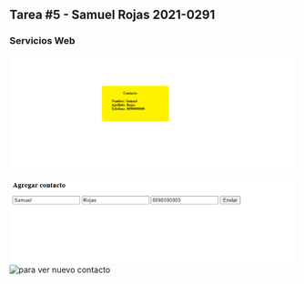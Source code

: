 ## Tarea #5 - Samuel Rojas 2021-0291

### Servicios Web
 
![pagina inicio](./img/Inicio.png)
![Registro Contacto](./img/add_contact.png)
![para ver nuevo contacto](./img/contact_add.png)
